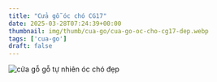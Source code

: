 ```yaml
---
title: "Cửa gỗ óc chó CG17"
date: 2025-03-28T07:24:39+00:00
thumbnail: img/thumb/cua-go/cua-go-oc-cho-cg17-dep.webp
tags: ['cua-go']
draft: false
---
```

![cửa gỗ gỗ tự nhiên óc chó đẹp](/img/cua-go/cg17/cua-go-oc-cho-cg17-1.webp)